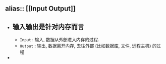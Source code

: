 alias:: [[Input Output]]
---

- ## 输入输出是针对内存而言
	- `Input` : 输入, 数据从外部进入内存的过程.
	- `Output` : 输出, 数据离开内存, 去往外部 (比如数据库, 文件, 远程主机) 的过程
-